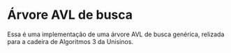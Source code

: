 # Árvore AVL de busca

Essa é uma implementação de uma árvore AVL de busca genérica, relizada para a cadeira de Algoritmos 3 da Unisinos.